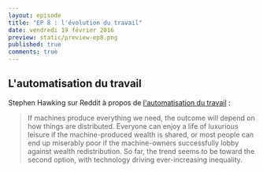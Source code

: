 ```yaml
---
layout: episode
title: "EP 8 : l'évolution du travail"
date: vendredi 19 février 2016
preview: static/preview-ep8.png
published: true
comments: true
---
```


## L'automatisation du travail

Stephen Hawking sur Reddit à propos de [l'automatisation du travail](http://usuncut.com/news/edit-complete-hw-stephen-hawking-says-really-scared-capitalism-not-robots/) :

> If machines produce everything we need, the outcome will depend on how things are distributed. Everyone can enjoy a life of luxurious leisure if the machine-produced wealth is shared, or most people can end up miserably poor if the machine-owners successfully lobby against wealth redistribution. So far, the trend seems to be toward the second option, with technology driving ever-increasing inequality.
